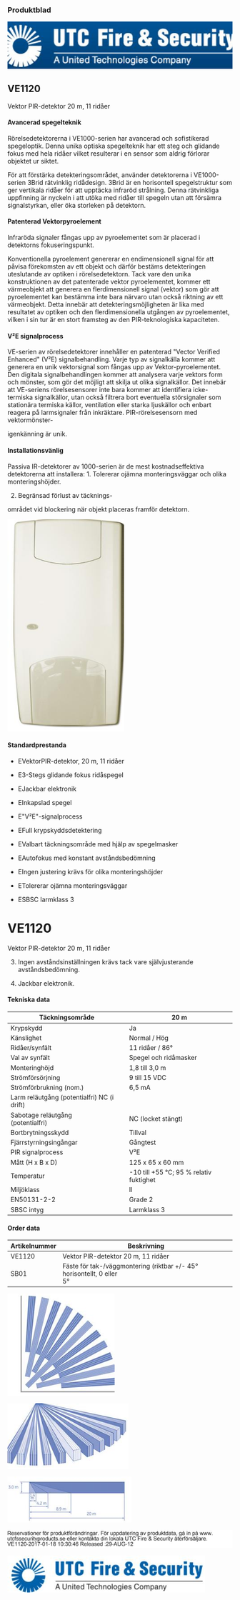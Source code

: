 ### Produktblad

![](_page_0_Picture_1.jpeg)

## VE1120

Vektor PIR-detektor 20 m, 11 ridåer

#### Avancerad spegelteknik

Rörelsedetektorerna i VE1000-serien har avancerad och sofistikerad spegeloptik. Denna unika optiska spegelteknik har ett steg och glidande fokus med hela ridåer vilket resulterar i en sensor som aldrig förlorar objektet ur siktet.

För att förstärka detekteringsområdet, använder detektorerna i VE1000-serien 3Brid rätvinklig ridådesign. 3Brid är en horisontell spegelstruktur som ger vertikala ridåer för att upptäcka infraröd strålning. Denna rätvinkliga uppfinning är nyckeln i att utöka med ridåer till spegeln utan att försämra signalstyrkan, eller öka storleken på detektorn.

#### Patenterad Vektorpyroelement

Infraröda signaler fångas upp av pyroelementet som är placerad i detektorns fokuseringspunkt.

Konventionella pyroelement genererar en endimensionell signal för att påvisa förekomsten av ett objekt och därför bestäms detekteringen uteslutande av optiken i rörelsedetektorn. Tack vare den unika konstruktionen av det patenterade vektor pyroelementet, kommer ett värmeobjekt att generera en flerdimensionell signal (vektor) som gör att pyroelementet kan bestämma inte bara närvaro utan också riktning av ett värmeobjekt. Detta innebär att detekteringsmöjligheten är lika med resultatet av optiken och den flerdimensionella utgången av pyroelementet, vilken i sin tur är en stort framsteg av den PIR-teknologiska kapaciteten.

#### V²E signalprocess

VE-serien av rörelsedetektorer innehåller en patenterad "Vector Verified Enhanced" (V²E) signalbehandling. Varje typ av signalkälla kommer att generera en unik vektorsignal som fångas upp av Vektor-pyroelementet. Den digitala signalbehandlingen kommer att analysera varje vektors form och mönster, som gör det möjligt att skilja ut olika signalkällor. Det innebär att VE-seriens rörelsesensorer inte bara kommer att identifiera icke-termiska signalkällor, utan också filtrera bort eventuella störsignaler som stationära termiska källor, ventilation eller starka ljuskällor och enbart reagera på larmsignaler från inkräktare. PIR-rörelsesensorn med vektormönster-

igenkänning är unik.

#### Installationsvänlig

Passiva IR-detektorer av 1000-serien är de mest kostnadseffektiva detektorerna att installera: 1. Tolererar ojämna monteringsväggar och olika monteringshöjder.

2. Begränsad förlust av täcknings-

området vid blockering när objekt placeras framför detektorn.

![](_page_0_Picture_17.jpeg)

#### Standardprestanda

- EVektorPIR-detektor, 20 m, 11 ridåer
- E3-Stegs glidande fokus ridåspegel
- EJackbar elektronik

- EInkapslad spegel
- E"V²E"-signalprocess
- EFull krypskyddsdetektering
- EValbart täckningsområde med hjälp av spegelmasker
- EAutofokus med konstant avståndsbedömning
- EIngen justering krävs för olika monteringshöjder
- ETolererar ojämna monteringsväggar
- ESBSC larmklass 3

# VE1120

Vektor PIR-detektor 20 m, 11 ridåer

3. Ingen avståndsinställningen krävs tack vare självjusterande avståndsbedömning.

4. Jackbar elektronik.

#### Tekniska data

| Täckningsområde                             | 20 m                                    |
|---------------------------------------------|-----------------------------------------|
| Krypskydd                                   | Ja                                      |
| Känslighet                                  | Normal / Hög                            |
| Ridåer/synfält                              | 11 ridåer / 86°                         |
| Val av synfält                              | Spegel och ridåmasker                   |
| Monteringhöjd                               | 1,8 till 3,0 m                          |
| Strömförsörjning                            | 9 till 15 VDC                           |
| Strömförbrukning (nom.)                     | 6,5 mA                                  |
| Larm reläutgång (potentialfri) NC (i drift) |                                         |
| Sabotage reläutgång<br>(potentialfri)       | NC (locket stängt)                      |
| Bortbrytningsskydd                          | Tillval                                 |
| Fjärrstyrningsingångar                      | Gångtest                                |
| PIR signalprocess                           | V²E                                     |
| Mått (H x B x D)                            | 125 x 65 x 60 mm                        |
| Temperatur                                  | -10 till +55 °C; 95 % relativ fuktighet |
| Miljöklass                                  | II                                      |
| EN50131-2-2                                 | Grade 2                                 |
| SBSC intyg                                  | Larmklass 3                             |

#### Order data

| Artikelnummer | Beskrivning                                                               |
|---------------|---------------------------------------------------------------------------|
| VE1120        | Vektor PIR-detektor 20 m, 11 ridåer                                       |
| SB01          | Fäste för tak-/väggmontering (riktbar +/- 45° horisontellt, 0 eller<br>5° |

![](_page_1_Picture_8.jpeg)

![](_page_1_Picture_9.jpeg)

![](_page_1_Picture_10.jpeg)

![](_page_1_Picture_11.jpeg)

![](_page_1_Picture_12.jpeg)